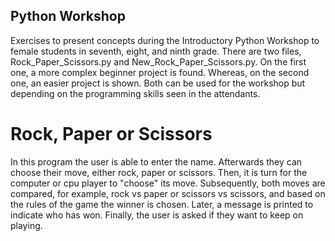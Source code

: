 ## Python Workshop
Exercises to present concepts during the Introductory Python Workshop to female students in seventh, eight, and ninth grade.
There are two files, Rock_Paper_Scissors.py and New_Rock_Paper_Scissors.py. On the first one, a more complex beginner project is found. Whereas, on the second one, an easier project is shown. Both can be used for the workshop but depending on the programming skills seen in the attendants. 

# Rock, Paper or Scissors
In this program the user is able to enter the name. Afterwards they can choose their move, either rock, paper or scissors. Then, it is turn for the computer or cpu player to "choose" its move. Subsequently, both moves are compared, for example, rock vs paper or scissors vs scissors, and based on the rules of the game the winner is chosen. Later, a message is printed to indicate who has won. Finally, the user is asked if they want to keep on playing.
